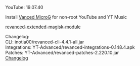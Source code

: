 YouTube: 19.07.40  

Install [Vanced MicroG](https://github.com/TeamVanced/VancedMicroG/releases) for non-root YouTube and YT Music  

[revanced-extended-magisk-module](https://github.com/MatadorProBr/revanced-extended-magisk-module)  

Changelog:  
CLI: inotia00/revanced-cli-4.4.1-all.jar  
Integrations: YT-Advanced/revanced-integrations-0.148.4.apk  
Patches: YT-Advanced/revanced-patches-2.220.10.jar  
[Changelog](https://github.com/YT-Advanced/ReX-patches/releases/tag/v2.220.10)  
